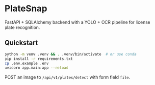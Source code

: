 # PlateSnap

FastAPI + SQLAlchemy backend with a YOLO + OCR pipeline for license plate recognition.

## Quickstart

```bash
python -m venv .venv && . .venv/bin/activate  # or use conda
pip install -r requirements.txt
cp .env.example .env
uvicorn app.main:app --reload
```

POST an image to `/api/v1/plates/detect` with form field `file`.